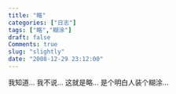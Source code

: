 ```yaml
---
title: "略"
categories: ["日志"]
tags: ["略","糊涂"]
draft: false
Comments: true
slug: "slightly"
date: "2008-12-29 23:12:00"
---
```


我知道...
我不说...
这就是略...
是个明白人装个糊涂...

